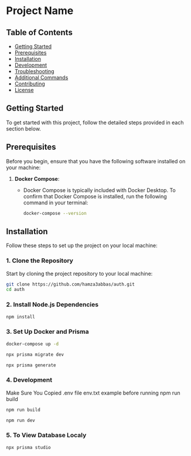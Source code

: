 # Project Name

## Table of Contents

- [Getting Started](#getting-started)
- [Prerequisites](#prerequisites)
- [Installation](#installation)
- [Development](#development)
- [Troubleshooting](#troubleshooting)
- [Additional Commands](#additional-commands)
- [Contributing](#contributing)
- [License](#license)

## Getting Started

To get started with this project, follow the detailed steps provided in each section below.

## Prerequisites

Before you begin, ensure that you have the following software installed on your machine:

1. **Docker Compose**:
   - Docker Compose is typically included with Docker Desktop. To confirm that Docker Compose is installed, run the following command in your terminal:
   
     ```bash
     docker-compose --version
     ```

## Installation

Follow these steps to set up the project on your local machine:

### 1. Clone the Repository

Start by cloning the project repository to your local machine:

```bash
git clone https://github.com/hamza3abbas/auth.git
cd auth
```

### 2. Install Node.js Dependencies

```bash
npm install
```

### 3. Set Up Docker and Prisma

```bash
docker-compose up -d
```
```bash
npx prisma migrate dev
```
```bash
npx prisma generate
```

### 4. Development
Make Sure You Copied .env file env.txt example before running npm run build 
```bash
npm run build
```
```bash
npm run dev
```

### 5. To View Database Localy

```bash
npx prisma studio
```